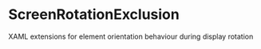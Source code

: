 # ScreenRotationExclusion
XAML extensions for element orientation behaviour during display rotation
